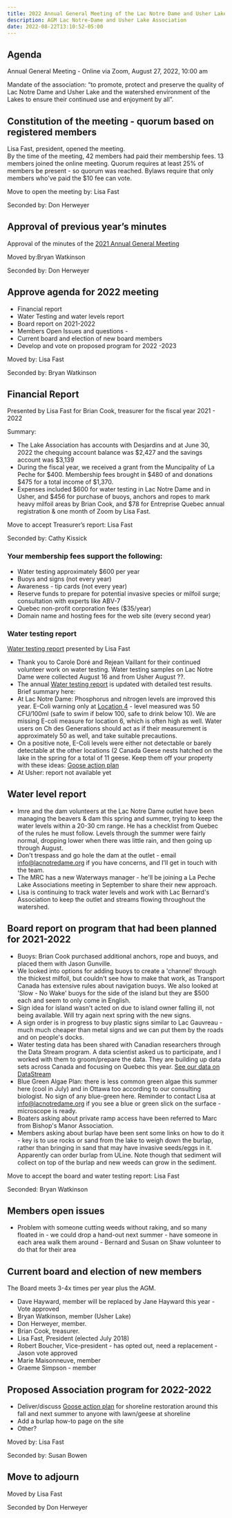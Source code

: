 ```yaml
---
title: 2022 Annual General Meeting of the Lac Notre Dame and Usher Lake Association
description: AGM Lac Notre-Dame and Usher Lake Association
date: 2022-08-22T13:10:52-05:00
---
```

## Agenda

Annual General Meeting - Online via Zoom, August 27, 2022, 10:00 am

Mandate of the association:
“to promote, protect and preserve the quality of Lac Notre Dame and Usher Lake and the watershed environment of the Lakes to ensure their continued use and enjoyment by all”.

## Constitution of the meeting - quorum based on registered members

Lisa Fast, president, opened the meeting.  
By the time of the meeting, 42 members had paid their membership fees. 13 members joined the online meeting. Quorum requires at least 25% of members be present - so quorum was reached. Bylaws require that only members who've paid the $10 fee can vote.

Move to open the meeting by: Lisa Fast

Seconded by: Don Herweyer

## Approval of previous year’s minutes

Approval of the minutes of the [2021 Annual General Meeting](../2021BoardReport/)

Moved by:Bryan Watkinson

Seconded by: Don Herweyer
## Approve agenda for 2022 meeting

* Financial report
* Water Testing and water levels report
* Board report on 2021-2022
* Members Open Issues and questions -
* Current board and election of new board members
* Develop and vote on proposed program for 2022 -2023

Moved by: Lisa Fast

Seconded by: Bryan Watkinson

## Financial Report  

Presented by Lisa Fast for Brian Cook, treasurer for the fiscal year 2021 - 2022

Summary:

* The Lake Association has accounts with Desjardins and at June 30, 2022 the chequing account balance was $2,427 and the savings account was $3,139
* During the fiscal year, we received a grant from the Muncipality of La Peche for $400. Membership fees brought in $480 of and donations $475 for a total income of $1,370.  
* Expenses included $600 for water testing in Lac Notre Dame and in Usher, and $456 for purchase of buoys, anchors and ropes to mark heavy milfoil areas by Brian Cook, and $78 for Entreprise Quebec annual registration & one month of Zoom by Lisa Fast. 

Move to accept Treasurer’s report: Lisa Fast

Seconded by: Cathy Kissick

### Your membership fees support the following:

* Water testing approximately $600 per year
* Buoys and signs (not every year)
* Awareness - tip cards  (not every year)
* Reserve funds to prepare for potential invasive species or milfoil surge; consultation with experts like ABV-7
* Quebec non-profit corporation fees ($35/year)
* Domain name and hosting fees for the web site (every second year)

### Water testing report

[Water testing report](/water/qualityreports/) presented by Lisa Fast

* Thank you to Carole Doré and Rejean Vaillant for their continued volunteer work on water testing. Water testing samples on Lac Notre Dame were collected August 16 and from Usher August ??.  
* The annual [Water testing report](/water/qualityreports/) is updated with detailed test results.  Brief summary here:
* At Lac Notre Dame: Phosphorus and nitrogen levels are improved this year. E-Coli warning only at [Location 4](/map/maps/) - level measured was 50 CFU/100ml (safe to swim if below 100, safe to drink below 10). We are missing E-coli measure for location 6, which is often high as well. Water users on Ch des Generations should act as if their measurement is approximately 50 as well, and take suitable precautions. 
* On a positive note, E-Coli levels were either not detectable or barely detectable at the other locations (2 Canada Geese nests hatched on the lake in the spring for a total of 11 geese. Keep them off your property with these ideas: [Goose action plan](/Content/water/gooseaction/)
* At Usher: report not available yet

## Water level report

* Imre and the dam volunteers at the Lac Notre Dame outlet have been managing the beavers & dam this spring and summer, trying to keep the water levels within a 20-30 cm range. He has a checklist from Quebec of the rules he must follow. Levels through the summer were fairly normal, dropping lower when there was little rain, and then going up through August. 
* Don't trespass and go hole the dam at the outlet - email info@lacnotredame.org if you have concerns, and I'll get in touch with the team.  
* The MRC has a new Waterways manager - he'll be joining a La Peche Lake Associations meeting in September to share their new approach.
* Lisa is continuing to track water levels and work with Lac Bernard's Association to keep the outlet and streams flowing throughout the watershed. 


## Board report on program that had been planned for 2021-2022

* Buoys: Brian Cook purchased additional anchors, rope and buoys, and placed them with Jason Gunville. 
* We looked into options for adding buoys to create a 'channel' through the thickest milfoil, but couldn't see how to make that work, as Transport Canada has extensive rules about navigation buoys. We also looked at 'Slow - No Wake' buoys for the side of the island but they are $500 each and seem to only come in English. 
* Sign idea for island wasn't acted on due to island owner falling ill, not being available. Will try again next spring with the new signs. 
* A sign order is in progress to buy plastic signs similar to Lac Gauvreau - much much cheaper than metal signs and we can put them by the roads and on people's docks. 
* Water testing data has been shared with Canadian researchers through the Data Stream program. A data scientist asked us to participate, and I worked with them to groom/prepare the data. They are building up data sets across Canada and focusing on Quebec this year. [See our data on DataStream](https://greatlakesdatastream.ca/explore/#/dataset/2723088c-5c8f-4e0c-84b5-8c323e005f0a/?sort=create_timestamp&active=false&zoom=5.5&lat=47.156899397188376&lng=-72.94184398563701&guideline=&percentiles=&characteristic_media=Surface%2520Water&characteristic_characteristic_name=Total%2520Phosphorus%252C%2520mixed%2520forms&characteristic_method_speciation=as%2520P&characteristic_sample_fraction=Unfiltered&characteristic_field=false&characteristic_unit=mg%252FL&locations=241463,241458,241466,241462,241464,241461,241468,241470,241459,241457,241467,241471,241469,241465,241460)
* Blue Green Algae Plan: there is less common green algae this summer here (cool in July) and in Ottawa too according to our consulting biologist. No sign of any blue-green here. Reminder to contact Lisa at info@lacnotredame.org if you see a blue or green slick on the surface - microscope is ready.
* Boaters asking about private ramp access have been referred to Marc from Bishop's Manor Association. 
* Members asking about burlap have been sent some links on how to do it - key is to use rocks or sand from the lake to weigh down the burlap, rather than bringing in sand that may have invasive seeds/eggs in it. Apparently can order burlap from ULine. Note though that sediment will collect on top of the burlap and new weeds can grow in the sediment.

Move to accept the board and water testing report: Lisa Fast

Seconded: Bryan Watkinson

## Members open issues
* Problem with someone cutting weeds without raking, and so many floated in - we could drop a hand-out next summer - have someone in each area walk them around - Bernard and Susan on Shaw volunteer to do that for their area 

## Current board and election of new members

The Board meets 3-4x times per year plus the AGM.

* Dave Hayward, member will be replaced by Jane Hayward this year - Vote approved
* Bryan Watkinson, member (Usher Lake)
* Don Herweyer, member.
* Brian Cook, treasurer.
* Lisa Fast, President (elected July 2018)
* Robert Boucher, Vice-president - has opted out, need a replacement - Jason vote approved
* Marie Maisonneuve, member
* Graeme Simpson - member


## Proposed Association program for 2022-2022

* Deliver/discuss [Goose action plan](/water/gooseaction/) for shoreline restoration around this fall and next summer to anyone with lawn/geese at shoreline
* Add a burlap how-to page on the site
* Other?

Moved by: Lisa Fast

Seconded by: Susan Bowen

## Move to adjourn

Moved by Lisa Fast

Seconded by Don Herweyer
